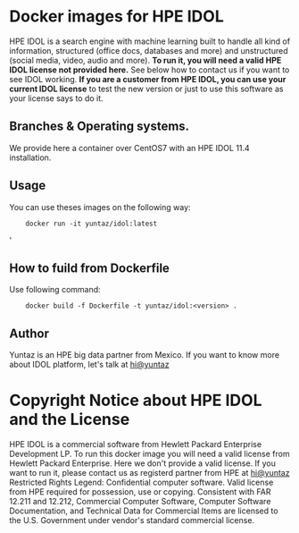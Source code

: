 # Docker images for HPE IDOL
HPE IDOL is a search engine with machine learning built to handle all kind of information, structured (office docs, databases and more) and unstructured (social media, video, audio and more).
**To run it, you will need a valid HPE IDOL license not provided here.** See below how to contact us if you want to see IDOL working.
**If you are a customer from HPE IDOL, you can use your current IDOL license** to test the new version or just to use this software as your license says to do it.

## Branches & Operating systems. 
We provide here a container over CentOS7 with an HPE IDOL 11.4 installation. 

## Usage
You can use theses images on the following way:

```
    docker run -it yuntaz/idol:latest
```
'
## How to fuild from Dockerfile
Use following command:
```
    docker build -f Dockerfile -t yuntaz/idol:<version> .
```

## Author				 
Yuntaz is an HPE big data partner from Mexico.
If you want to know more about IDOL platform, let's talk at [hi@yuntaz](mailto:hi@yuntaz.com)

# Copyright Notice about HPE IDOL and the License
HPE IDOL is a commercial software from Hewlett Packard Enterprise Development LP. 
To run this docker image you will need a valid license from Hewlett Packard Enterprise.
Here we don't provide a valid license. If you want to run it, please contact us as registerd partner from HPE at [hi@yuntaz](mailto:hi@yuntaz.com)
Restricted Rights Legend: Confidential computer software. Valid license from HPE required for possession, use or copying. 
Consistent with FAR 12.211 and 12.212, Commercial Computer Software, Computer Software Documentation, and
Technical Data for Commercial Items are licensed to the U.S. Government under vendor's standard commercial license.
